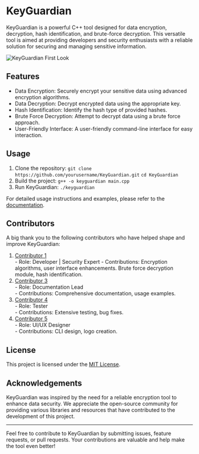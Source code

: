 KeyGuardian
===========

KeyGuardian is a powerful C++ tool designed for data encryption, decryption, hash identification, and brute-force decryption. This versatile tool is aimed at providing developers and security enthusiasts with a reliable solution for securing and managing sensitive information.

<img alt="KeyGuardian First Look" src="https://github.com/brodante/KeyGuardian/blob/main/assets/keyguardian_first_look.jpg">

Features
--------

*   Data Encryption: Securely encrypt your sensitive data using advanced encryption algorithms.
*   Data Decryption: Decrypt encrypted data using the appropriate key.
*   Hash Identification: Identify the hash type of provided hashes.
*   Brute Force Decryption: Attempt to decrypt data using a brute force approach.
*   User-Friendly Interface: A user-friendly command-line interface for easy interaction.

Usage
-----

1.  Clone the repository:
`git clone https://github.com/yourusername/KeyGuardian.git`
`cd KeyGuardian`
2.  Build the project:
`g++ -o keyguardian main.cpp`
3.  Run KeyGuardian:
`./keyguardian`

For detailed usage instructions and examples, please refer to the [documentation](docs/README.md).

Contributors
------------

A big thank you to the following contributors who have helped shape and improve KeyGuardian:

1.  [Contributor 1](https://github.com/brodante)  
    \- Role: Developer  |  Security Expert
    \- Contributions: Encryption algorithms, user interface enhancements. Brute force decryption module, hash identification.
2.  [Contributor 3](https://github.com/pdd1825)  
    \- Role: Documentation Lead  
    \- Contributions: Comprehensive documentation, usage examples.
3.  [Contributor 4](https://github.com/rishabhpandey106)  
    \- Role: Tester  
    \- Contributions: Extensive testing, bug fixes.
4.  [Contributor 5](https://github.com/SpartanXY)  
    \- Role: UI/UX Designer  
    \- Contributions: CLI design, logo creation.

License
-------

This project is licensed under the [MIT License](LICENSE).

Acknowledgements
----------------

KeyGuardian was inspired by the need for a reliable encryption tool to enhance data security. We appreciate the open-source community for providing various libraries and resources that have contributed to the development of this project.

* * *

Feel free to contribute to KeyGuardian by submitting issues, feature requests, or pull requests. Your contributions are valuable and help make the tool even better!
